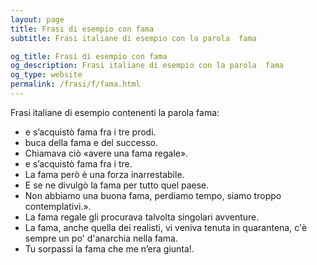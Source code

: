 ```yaml
---
layout: page
title: Frasi di esempio con fama 
subtitle: Frasi italiane di esempio con la parola  fama

og_title: Frasi di esempio con fama 
og_description: Frasi italiane di esempio con la parola  fama
og_type: website
permalink: /frasi/f/fama.html
---
```


Frasi italiane di esempio contenenti la parola fama:


- e s’acquistò fama fra i tre prodi.
- buca della fama e del successo.
- Chiamava ciò «avere una fama regale».
- e s’acquistò fama fra i tre.
- La fama però è una forza inarrestabile.
- E se ne divulgò la fama per tutto quel paese.
- Non abbiamo una buona fama, perdiamo tempo, siamo troppo contemplativi.».
- La fama regale gli procurava talvolta singolari avventure.
- La fama, anche quella dei realisti, vi veniva tenuta in quarantena, c'è sempre un po' d'anarchia nella fama.
- Tu sorpassi la fama che me n’era giunta!.
